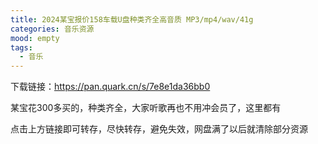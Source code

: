 ```yaml
---
title: 2024某宝报价158车载U盘种类齐全高音质 MP3/mp4/wav/41g
categories: 音乐资源
mood: empty
tags:
  - 音乐
---
```





下载链接：https://pan.quark.cn/s/7e8e1da36bb0







某宝花300多买的，种类齐全，大家听歌再也不用冲会员了，这里都有




点击上方链接即可转存，尽快转存，避免失效，网盘满了以后就清除部分资源


